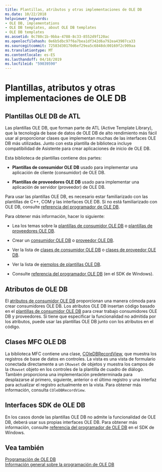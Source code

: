 ```yaml
---
title: Plantillas, atributos y otras implementaciones de OLE DB
ms.date: 10/22/2018
helpviewer_keywords:
- OLE DB, implementations
- OLE DB templates, about OLE DB templates
- OLE DB templates
ms.assetid: 0c780c1b-9bba-4788-8c33-8552d9f120ac
ms.openlocfilehash: 0e6b5dbc97f6a7bea1df342d6a792ea43907ca33
ms.sourcegitcommit: 72583d30170d6ef29ea5c6848dc00169f2c909aa
ms.translationtype: MT
ms.contentlocale: es-ES
ms.lasthandoff: 04/18/2019
ms.locfileid: "59039590"
---
```

# <a name="ole-db-templates-attributes-and-other-implementations"></a>Plantillas, atributos y otras implementaciones de OLE DB

## <a name="atl-ole-db-templates"></a>Plantillas OLE DB de ATL

Las plantillas OLE DB, que forman parte de ATL (Active Template Library), que la tecnología de base de datos de OLE DB de alto rendimiento más fácil usar al proporcionar clases que implementan muchas de las interfaces OLE DB más utilizadas. Junto con esta plantilla de biblioteca incluye compatibilidad de Asistente para crear aplicaciones de inicio de OLE DB.

Esta biblioteca de plantillas contiene dos partes:

- **Plantillas de consumidor OLE DB** usado para implementar una aplicación de cliente (consumidor) de OLE DB.

- **Plantillas de proveedores OLE DB** usado para implementar una aplicación de servidor (proveedor) de OLE DB.

Para usar las plantillas OLE DB, es necesario estar familiarizado con las plantillas de C++, COM y las interfaces OLE DB. Si no está familiarizado con OLE DB, consulte [referencia del programador de OLE DB](/sql/connect/oledb/ole-db/oledb-driver-for-sql-server-programming).

Para obtener más información, hacer lo siguiente:

- Lea los temas sobre la [plantillas de consumidor OLE DB](../../data/oledb/ole-db-consumer-templates-cpp.md) o [plantillas de proveedores OLE DB](../../data/oledb/ole-db-provider-templates-cpp.md).

- Crear un [consumidor OLE DB](../../data/oledb/creating-an-ole-db-consumer.md) o [proveedor OLE DB](../../data/oledb/creating-an-ole-db-provider.md).

- Ver la lista de [clases de consumidor OLE DB](../../data/oledb/ole-db-consumer-templates-reference.md) o [clases de proveedor OLE DB](../../data/oledb/ole-db-provider-templates-reference.md).

- Ver la lista de [ejemplos de plantillas OLE DB](https://github.com/Microsoft/VCSamples).

- Consulte [referencia del programador OLE DB](/sql/connect/oledb/ole-db/oledb-driver-for-sql-server-programming) (en el SDK de Windows).

## <a name="ole-db-attributes"></a>Atributos de OLE DB

El [atributos de consumidor OLE DB](../../windows/ole-db-consumer-attributes.md) proporcionan una manera cómoda para crear consumidores OLE DB. Los atributos OLE DB insertan código basado en el [plantillas de consumidor OLE DB](../../data/oledb/ole-db-consumer-templates-reference.md) para crear trabajo consumidores OLE DB y proveedores. Si tiene que especificar la funcionalidad no admitida por los atributos, puede usar las plantillas OLE DB junto con los atributos en el código.

## <a name="mfc-ole-db-classes"></a>Clases MFC OLE DB

La biblioteca MFC contiene una clase, [COleDBRecordView](../../mfc/reference/coledbrecordview-class.md), que muestra los registros de base de datos en controles. La vista es una vista de formulario conectada directamente a un `CRowset` de objetos y muestra los campos de la `CRowset` objeto en los controles de la plantilla de cuadro de diálogo. También proporciona una implementación predeterminada para desplazarse al primero, siguiente, anterior o el último registro y una interfaz para actualizar el registro actualmente en la vista. Para obtener más información, consulta `COleDBRecordView`.

## <a name="ole-db-sdk-interfaces"></a>Interfaces SDK de OLE DB

En los casos donde las plantillas OLE DB no admite la funcionalidad de OLE DB, deberá usar sus propias interfaces OLE DB. Para obtener más información, consulte [referencia del programador de OLE DB](/sql/connect/oledb/ole-db/oledb-driver-for-sql-server-programming) en el SDK de Windows.

## <a name="see-also"></a>Vea también

[Programación de OLE DB](../../data/oledb/ole-db-programming.md)<br/>
[Información general sobre la programación de OLE DB](../../data/oledb/ole-db-programming-overview.md)